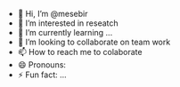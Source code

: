- 👋 Hi, I’m @mesebir
- 👀 I’m interested in reseatch
- 🌱 I’m currently learning ...
- 💞️ I’m looking to collaborate on team work
- 📫 How to reach me to colaborate
- 😄 Pronouns: 
- ⚡ Fun fact: ...

<!---
mesebir/mesebir is a ✨ special ✨ repository because its `README.md` (this file) appears on your GitHub profile.
You can click the Preview link to take a look at your changes.
--->
